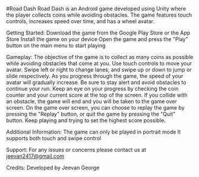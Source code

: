 #Road Dash
Road Dash is an Android game developed using Unity where the player collects coins while avoiding obstacles. The game features touch controls, increases speed over time, and has a wheel avatar.

Getting Started:
Download the game from the Google Play Store or the App Store
Install the game on your device
Open the game and press the "Play" button on the main menu to start playing

Gameplay:
The objective of the game is to collect as many coins as possible while avoiding obstacles that come at you.
Use touch controls to move your avatar. Swipe left or right to change lanes, and swipe up or down to jump or slide respectively.
As you progress through the game, the speed of your avatar will gradually increase. Be sure to stay alert and avoid obstacles to continue your run.
Keep an eye on your progress by checking the coin counter and your current score at the top of the screen.
If you collide with an obstacle, the game will end and you will be taken to the game over screen.
On the game over screen, you can choose to replay the game by pressing the "Replay" button, or quit the game by pressing the "Quit" button.
Keep playing and trying to set the highest score possible.

Additional Information:
The game can only be played in portrait mode
It supports both touch and swipe control

Support:
For any issues or concerns please contact us at jeevan2417@gmail.com

Credits:
Developed by Jeevan George

